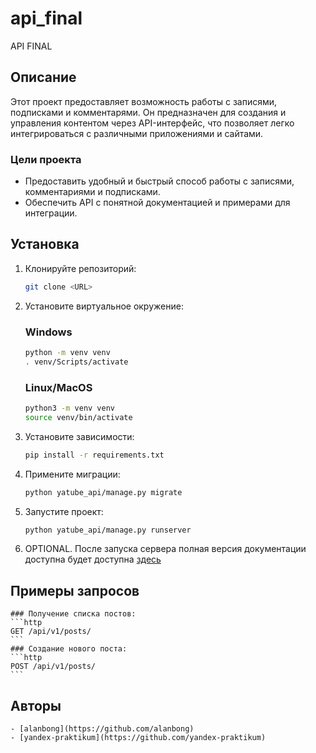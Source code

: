 # api_final

API FINAL

## Описание

Этот проект предоставляет возможность работы с записями, подписками и комментарями.
Он предназначен для создания и управления контентом через API-интерфейс, что позволяет легко интегрироваться с различными приложениями и сайтами.

### Цели проекта
- Предоставить удобный и быстрый способ работы с записями, комментариями и подписками.
- Обеспечить API с понятной документацией и примерами для интеграции.

## Установка

1. Клонируйте репозиторий:
    ```bash
    git clone <URL>
    ```
2. Установите виртуальное окружение:
    ### Windows
    ```bash
    python -m venv venv
    . venv/Scripts/activate
    ```
    ### Linux/MacOS
    ```bash
    python3 -m venv venv
    source venv/bin/activate
    ```
3. Установите зависимости:
    ```bash
    pip install -r requirements.txt
    ```
4. Примените миграции:
    ```bash
    python yatube_api/manage.py migrate
    ```
5. Запустите проект:
    ```bash
    python yatube_api/manage.py runserver
    ```
6. OPTIONAL. После запуска сервера полная версия документации доступна будет доступна [здесь](http://127.0.0.1:8000/redoc/)

## Примеры запросов
    ### Получение списка постов:
    ```http
    GET /api/v1/posts/
    ```
    ### Создание нового поста:
    ```http
    POST /api/v1/posts/
    ```

## Авторы
    - [alanbong](https://github.com/alanbong)
    - [yandex-praktikum](https://github.com/yandex-praktikum)